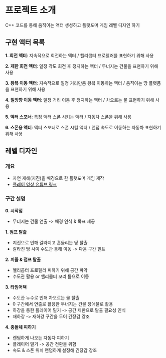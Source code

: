 # 프로젝트 소개
C++ 코드를 통해 움직이는 액터 생성하고 플랫포머 게임 레벨 디자인 하기

## 구현 액터 목록

**1. 회전 액터**: 지속적으로 회전하는 액터 / 헬리콥터 프로펠러를 표현하기 위해 사용

**2. 제한 회전 액터**: 일정 각도 회전 후 정지하는 액터 / 무너지는 건물을 표현하기 위해 사용

**3. 왕복 이동 액터**: 지속적으로 일정 거리만큼 왕복 이동하는 액터 / 움직이는 땅 플랫폼을 표현하기 위해 사용

**4. 일방향 이동 액터**: 일정 거리 이동 후 정지하는 액터 / 차오르는 물 표현하기 위해 사용

**5. 액터 스포너**: 특정 액터 스폰 시키는 액터 / 자동차 스폰을 위해 사용

**6. 스폰용 액터**: 액터 스포너로 스폰 시킬 액터 / 랜덤 속도로 이동하는 자동차 표현하기 위해 사용

## 레벨 디자인

### 개요

- 자연 재해(지진)을 배경으로 한 플랫포머 게임 제작
- [플레이 영상 유튜브 링크](https://youtu.be/wgAh1iREOIk?si=HoF-0JpnbnrZrowE)

### 구간 설명

**0. 시작점**
- 무너지는 건물 연출
    -> 배경 인식 & 목표 제공
    
**1. 점프 탈출**
  - 지진으로 인해 갈라지고 흔들리는 땅 탈출
  - 갈라진 땅 사이 수도관 통해 이동 -> 다음 구간 힌트
    
**2. 퍼즐 & 점프 탈출**
  - 헬리콥터 프로펠러 피하기 위해 공간 파악
  - 수도관 활용 or 헬리콥터 꼬리 틈으로 이동
    
**3. 타임어택**
  - 수도관 누수로 인해 차오르는 물 탈출
  - 0 구간에서 연출로 활용한 무너지는 건물 장애물로 활용
  - 하강을 통한 플레이어 밀기 -> 공간 제한으로 탈출 필요성 인식
  - 재하강 -> 재하강 구간을 두어 긴장감 강조
    
**4. 충돌체 피하기**
  - 랜덤하게 나오는 자동차 피하기
  - 플레이어 밀기 -> 공간 전환을 위함
  - 속도 & 스폰 위치 랜덤하게 설정해 긴장감 강조
